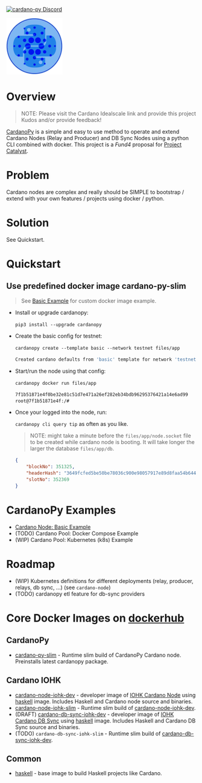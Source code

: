 [![cardano-py Discord](https://img.shields.io/badge/discord-join%20chat-blue.svg)](https://discord.gg/FyDz4Xrt4x)

<img src="images/CardanoPyBlueSmall.png" alt="CardanoPy" width="150" height="150">

# Overview
> NOTE: Please visit the Cardano Idealscale link and provide this project Kudos and/or provide feedback!

[CardanoPy](https://github.com/floydcraft/cardano-py) is a simple and easy to use method to operate and extend Cardano Nodes (Relay and Producer) and DB Sync Nodes using a python CLI combined with docker. This project is a *Fund4* proposal for [Project Catalyst](https://cardano.ideascale.com/a/dtd/CardanoPy-5-min-extensible-node/341045-48088).

# Problem
Cardano nodes are complex and really should be SIMPLE to bootstrap / extend with your own features / projects using docker / python.

# Solution
See Quickstart.

# Quickstart
## Use predefined docker image cardano-py-slim
> See [Basic Example](https://github.com/floydcraft/cardano-py-examples/tree/master/basic-example) for custom docker image example.

- Install or upgrade cardanopy:

  `pip3 install --upgrade cardanopy`
- Create the basic config for testnet:

  `cardanopy create --template basic --network testnet files/app`

  ```bash
  Created cardano defaults from 'basic' template for network 'testnet': 'files/app'
  ```
- Start/run the node using that config:

  `cardanopy docker run files/app`

  ```bash
  7f1b51871e4f0be32e81c51d7e471a26ef282eb34bdb96295376421a14e6ad99
  root@7f1b51871e4f:/#
  ```
- Once your logged into the node, run:

  `cardanopy cli query tip` as often as you like.

  > NOTE: might take a minute before the `files/app/node.socket` file to be created while cardano node is booting. It will take longer the larger the database `files/app/db`.

  ```json
  {
      "blockNo": 351325,
      "headerHash": "3649fcfed5be50be78036c900e98057917e89d8faa54b64499af0779e4232040",
      "slotNo": 352369
  }
  ```

# CardanoPy Examples
  - [Cardano Node: Basic Example](https://github.com/floydcraft/cardano-py-examples/tree/master/basic-example)
  - (TODO) Cardano Pool: Docker Compose Example
  - (WIP) Cardano Pool: Kubernetes (k8s) Example

# Roadmap
- (WIP) Kubernetes definitions for different deployments (relay, producer, relays, db sync, ...) (see `cardano-node`)
- (TODO) cardanopy etl feature for db-sync providers

# Core Docker Images on [dockerhub](https://hub.docker.com/u/floydcraft)
## CardanoPy
- [cardano-py-slim](https://github.com/floydcraft/cardano-py/tree/master/cardano-py-slim) - Runtime slim build of CardanoPy Cardano node. Preinstalls latest cardanopy package.
## Cardano IOHK
- [cardano-node-iohk-dev](https://github.com/floydcraft/cardano-node-iohk/tree/master/dev) - developer image of [IOHK Cardano Node](https://github.com/input-output-hk/cardano-node) using [haskell](https://github.com/floydcraft/haskell) image. Includes Haskell and Cardano node source and binaries.
- [cardano-node-iohk-slim](https://github.com/floydcraft/cardano-node-iohk/tree/master/slim) - Runtime slim build of [cardano-node-iohk-dev](https://github.com/floydcraft/cardano-node-iohk/tree/master/dev).
- (DRAFT) [cardano-db-sync-iohk-dev](https://github.com/floydcraft/cardano-db-sync-iohk) - developer image of [IOHK Cardano DB Sync](https://github.com/input-output-hk/cardano-db-sync) using [haskell](https://github.com/floydcraft/haskell) image. Includes Haskell and Cardano DB Sync source and binaries.
- (TODO) `cardano-db-sync-iohk-slim` - Runtime slim build of [cardano-db-sync-iohk-dev](https://github.com/floydcraft/cardano-db-sync-iohk).
## Common
- [haskell](https://github.com/floydcraft/haskell) - base image to build Haskell projects like Cardano.
